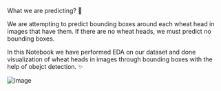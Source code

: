 What we are predicting? 👀

We are attempting to predict bounding boxes around each wheat head in images that have them. If there are no wheat heads, we must predict no bounding boxes.

In this Notebook we have performed EDA on our dataset and done visualization of wheat heads in images through bounding boxes with the help of obejct detection. ✨

![image](https://user-images.githubusercontent.com/80167074/193472061-11de1344-106e-4278-b1df-a26d1c6d6e17.png)

